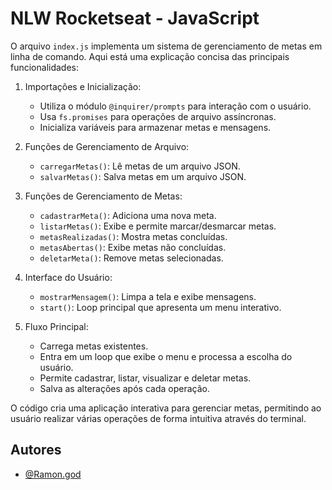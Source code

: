 
# NLW Rocketseat - JavaScript

O arquivo `index.js` implementa um sistema de gerenciamento de metas em linha de comando. Aqui está uma explicação concisa das principais funcionalidades:

1. Importações e Inicialização:
   - Utiliza o módulo `@inquirer/prompts` para interação com o usuário.
   - Usa `fs.promises` para operações de arquivo assíncronas.
   - Inicializa variáveis para armazenar metas e mensagens.

2. Funções de Gerenciamento de Arquivo:
   - `carregarMetas()`: Lê metas de um arquivo JSON.
   - `salvarMetas()`: Salva metas em um arquivo JSON.

3. Funções de Gerenciamento de Metas:
   - `cadastrarMeta()`: Adiciona uma nova meta.
   - `listarMetas()`: Exibe e permite marcar/desmarcar metas.
   - `metasRealizadas()`: Mostra metas concluídas.
   - `metasAbertas()`: Exibe metas não concluídas.
   - `deletarMeta()`: Remove metas selecionadas.

4. Interface do Usuário:
   - `mostrarMensagem()`: Limpa a tela e exibe mensagens.
   - `start()`: Loop principal que apresenta um menu interativo.

5. Fluxo Principal:
   - Carrega metas existentes.
   - Entra em um loop que exibe o menu e processa a escolha do usuário.
   - Permite cadastrar, listar, visualizar e deletar metas.
   - Salva as alterações após cada operação.

O código cria uma aplicação interativa para gerenciar metas, permitindo ao usuário realizar várias operações de forma intuitiva através do terminal.


## Autores

- [@Ramon.god](https://www.github.com/Ramonlegend)

